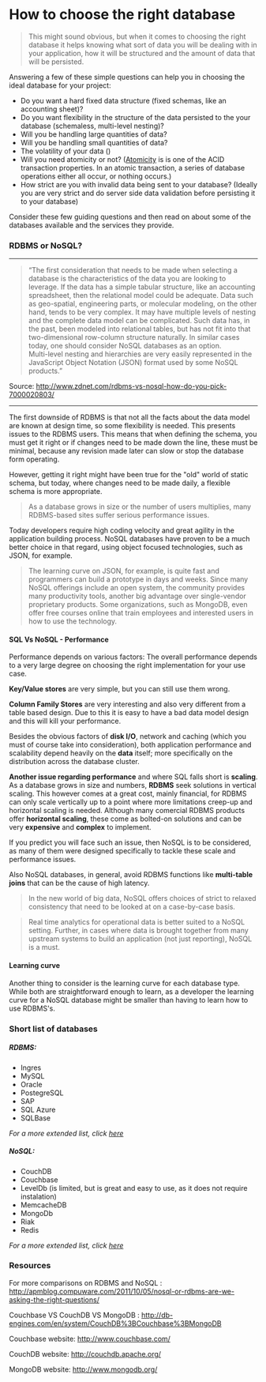# How to choose the right database

>This might sound obvious, but when it comes to choosing the right database it helps knowing what sort of data you will be
>dealing with in your application, how it will be structured and the amount of data that will be persisted.
>

Answering a few of these simple questions can help you in choosing the ideal database for your project:
- Do you want a hard fixed data structure (fixed schemas, like an accounting sheet)?
- Do you want flexibility in the structure of the data persisted to the your database (schemaless, multi-level nesting)?
- Will you be handling large quantities of data?
- Will you be handling small quantities of data?
- The volatility of your data ()
- Will you need atomicity or not? ([Atomicity](http://en.wikipedia.org/wiki/Atomicity_(database_systems)) is is one of the ACID transaction properties. In an atomic transaction, a series of database operations either all occur, or nothing occurs.)
- How strict are you with invalid data being sent to your database? (Ideally you are very strict and do server side data validation before persisting it to your database)

Consider these few guiding questions and then read on about some of the databases available and the services they provide.

### RDBMS or NoSQL?

---

> “The first consideration that needs to be made when selecting a database is the characteristics of the data you are looking to leverage. If the data has a simple tabular structure,
>like an accounting spreadsheet, then the relational model could be adequate. Data such as geo-spatial, engineering parts,
>or molecular modeling, on the other hand, tends to be very complex. It may have multiple levels of nesting and the complete
>data model can be complicated. Such data has, in the past, been modeled into relational tables, but has not fit into
>that two-dimensional row-column structure naturally. In similar cases today, one should consider NoSQL databases as an option.  
>Multi-level nesting and hierarchies are very easily represented in the JavaScript Object Notation (JSON) format used
>by some NoSQL products.”

Source: http://www.zdnet.com/rdbms-vs-nosql-how-do-you-pick-7000020803/

---

The first downside of RDBMS is that not all the facts about the data model are known at design time, so
some flexibility is needed. This presents issues to the RDBMS users. This means that when defining the schema, you must get it
right or if changes need to be made down the line, these must be minimal, because any revision made later can slow or stop
the database form operating.

However, getting it right might have been true for the "old" world of static schema, but today, where changes need
to be made daily,  a flexible schema is more appropriate.

>As a database grows in size or the number of users multiplies, many RDBMS-based sites suffer serious performance issues.

Today developers require high coding velocity and great agility in the application building process. NoSQL databases have proven to be a
much better choice in that regard, using object focused technologies, such as JSON, for example.

>The learning curve on JSON, for example, is quite fast and programmers can build a prototype in days and weeks. Since many NoSQL offerings
>include an open system, the community provides many productivity tools, another big advantage over single-vendor proprietary
>products. Some organizations, such as MongoDB, even offer free courses online that train employees and interested users
>in how to use the technology.

#### SQL Vs NoSQL - Performance

Performance depends on various factors:
The overall performance depends to a very large degree on choosing the right implementation for your use case.

**Key/Value stores** are very simple,
but you can still use them wrong.

**Column Family Stores** are very interesting and also very different from a table based design.
Due to this it is easy to have a bad data model design and this will kill your performance.

Besides the obvious factors of **disk I/O**, network and caching (which you must of course take into consideration), both application performance and
scalability depend heavily on the **data** itself; more specifically on the distribution across the database cluster.

**Another issue regarding performance** and where SQL falls short is **scaling**. As a database grows in size and numbers, **RDBMS** seek solutions
in vertical scaling. This however comes at a great cost, mainly financial, for RDBMS can only scale vertically up to a point where more
limitations creep-up and horizontal scaling is needed. Although many comercial RDBMS products offer **horizontal scaling**, these come as
bolted-on solutions and can be very **expensive** and **complex** to implement.

If you predict you will face such an issue, then NoSQL is to be considered, as many of them were designed specifically to tackle these scale and
performance issues.

Also NoSQL databases, in general, avoid RDBMS functions like **multi-table joins** that can be the cause of high latency.

>In the new world of big data, NoSQL offers choices of strict to relaxed consistency that need to be looked at on a case-by-case basis.

>Real time analytics for operational data is better suited to a NoSQL setting. Further, in cases where data is brought together
>from many upstream systems to build an application (not just reporting), NoSQL is a must.


#### Learning curve

Another thing to consider is the learning curve for each database type. While both are straightforward enough to learn, as a developer
the learning curve for a NoSQL database might be smaller than having to learn how to use RDBMS's.

### Short list of databases

##### RDBMS:
- Ingres
- MySQL
- Oracle
- PostegreSQL
- SAP
- SQL Azure
- SQLBase

*For a more extended list, click [here](http://en.wikipedia.org/wiki/List_of_relational_database_management_systems)*

##### NoSQL:
- CouchDB
- Couchbase
- LevelDb (is limited, but is great and easy to use, as it does not require instalation)
- MemcacheDB
- MongoDb
- Riak
- Redis

*For a more extended list, click [here](http://en.wikipedia.org/wiki/NoSQL)*

### Resources

For more comparisons on RDBMS and NoSQL : http://apmblog.compuware.com/2011/10/05/nosql-or-rdbms-are-we-asking-the-right-questions/

Couchbase VS CouchDB VS MongoDB : http://db-engines.com/en/system/CouchDB%3BCouchbase%3BMongoDB

Couchbase website: http://www.couchbase.com/

CouchDB website: http://couchdb.apache.org/

MongoDB website: http://www.mongodb.org/
